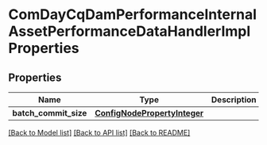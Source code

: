 # ComDayCqDamPerformanceInternalAssetPerformanceDataHandlerImplProperties

## Properties
Name | Type | Description | Notes
------------ | ------------- | ------------- | -------------
**batch_commit_size** | [**ConfigNodePropertyInteger**](ConfigNodePropertyInteger.md) |  | [optional] 

[[Back to Model list]](../README.md#documentation-for-models) [[Back to API list]](../README.md#documentation-for-api-endpoints) [[Back to README]](../README.md)


